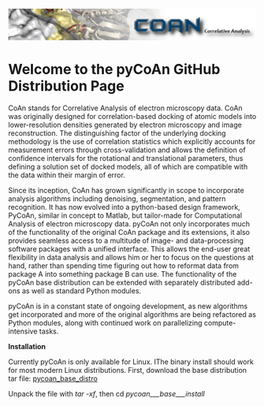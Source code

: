 ![banner](images/coan-banner.jpg)

# Welcome to the pyCoAn GitHub Distribution Page

CoAn stands for Correlative Analysis of electron microscopy data.  CoAn was originally designed for correlation-based docking of atomic models into lower-resolution densities generated by electron microscopy and image reconstruction.  The distinguishing factor of the underlying docking methodology is the use of correlation statistics which explicitly accounts for measurement errors through cross-validation and allows the definition of confidence intervals for the rotational and translational parameters, thus defining a solution set of docked models, all of which are compatible with the data within their margin of error.

Since its inception, CoAn has grown significantly in scope to incorporate analysis algorithms including denoising, segmentation, and pattern recognition. It has now evolved into a python-based design framework, PyCoAn, similar in concept to Matlab, but tailor-made for Computational Analysis of electron microscopy data.  pyCoAn not only incorporates much of the functionality of the original CoAn package and its extensions, it also provides seamless access to a multitude of image- and data-processing software packages with a unified interface. This allows the end-user great flexibility in data analysis and allows him or her to focus on the questions at hand, rather than spending time figuring out how to reformat data from package A into something package B can use.  The functionality of the pyCoAn base distribution can be extended with separately distributed add-ons as well as standard Python modules. 

pyCoAn is in a constant state of ongoing development, as new algorithms get incorporated and more of the original algorithms are being refactored as Python modules, along with continued work on parallelizing compute-intensive tasks. 


__Installation__

Currently pyCoAn is only available for Linux. IThe binary install should work for most modern Linux distributions.
First, download the base distribution tar file: <a href="https://github.com/pyCoAn/distro/releases/v0.2.1373/pycoan_base_distro_0.2.1373.tar">pycoan_base_distro</a>

Unpack the file with _tar -xf_, then cd _pycoan___base___install_
